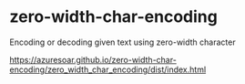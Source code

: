 # zero-width-char-encoding
Encoding or decoding given text using zero-width character

https://azuresoar.github.io/zero-width-char-encoding/zero_width_char_encoding/dist/index.html
